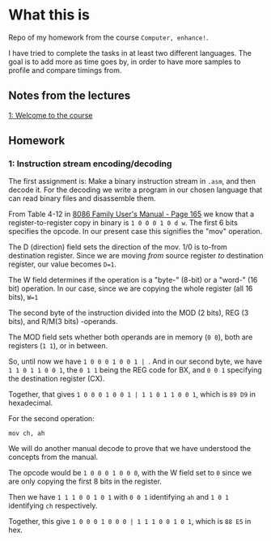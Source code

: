 # What this is

Repo of my homework from the course `Computer, enhance!`.

I have tried to complete the tasks in at least two different languages. The goal is to add more as time goes by, in order to have more samples to profile and compare timings from.

## Notes from the lectures

[1: Welcome to the course](prologue/prologue-1.md)

## Homework

### 1: Instruction stream encoding/decoding

The first assignment is: Make a binary instruction stream in `.asm`, and then decode it. For the decoding we write a program in our chosen language that can read binary files and disassemble them.

From Table 4-12 in [8086 Family User's Manual - Page 165](https://edge.edx.org/c4x/BITSPilani/EEE231/asset/8086_family_Users_Manual_1_.pdf#page=165) we know that a register-to-register copy in binary is `1 0 0 0 1 0 d w`. The first 6 bits specifies the opcode. In our present case this signifies the "mov" operation.

The D (direction) field sets the direction of the mov. 1/0 is to-from destination register. Since we are moving _from_ source register _to_ destination register, our value becomes `D=1`.

The W field determines if the operation is a "byte-" (8-bit) or a "word-" (16 bit) operation. In our case, since we are copying the whole register (all 16 bits), `W=1`

The second byte of the instruction divided into the MOD (2 bits), REG (3 bits), and R/M(3 bits) -operands.

The MOD field sets whether both operands are in memory (`0 0`), both are registers (`1 1`), or in between.

So, until now we have `1 0 0 0 1 0 0 1 | `.
And in our second byte, we have `1 1 0 1 1 0 0 1`, the `0 1 1` being the REG code for BX, and `0 0 1` specifying the destination register (CX).

Together, that gives `1 0 0 0 1 0 0 1 | 1 1 0 1 1 0 0 1`, which is `89 D9` in hexadecimal.

For the second operation:

```
mov ch, ah
```

We will do another manual decode to prove that we have understood the concepts from the manual.

The opcode would be `1 0 0 0 1 0 0 0`, with the W field set to `0` since we are only copying the first 8 bits in the register.

Then we have `1 1 1 0 0 1 0 1` with `0 0 1` identifying `ah` and `1 0 1` identifying `ch` respectively.

Together, this give `1 0 0 0 1 0 0 0 | 1 1 1 0 0 1 0 1`, which is `88 E5` in hex.
